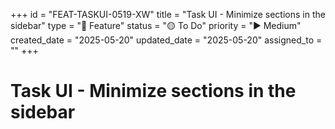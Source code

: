 +++
id = "FEAT-TASKUI-0519-XW"
title = "Task UI - Minimize sections in the sidebar"
type = "🌟 Feature"
status = "🟡 To Do"
priority = "▶️ Medium"
created_date = "2025-05-20"
updated_date = "2025-05-20"
assigned_to = ""
+++

# Task UI - Minimize sections in the sidebar


